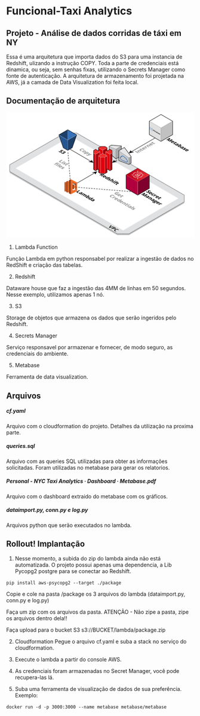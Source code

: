 # Funcional-Taxi Analytics


## Projeto - Análise de dados corridas de táxi em NY

Essa é uma arquitetura que importa dados do S3 para uma instancia de Redshift, ulizando a instrução COPY.
Toda a parte de credenciais está dinamica, ou seja, sem senhas fixas, utilizando o Secrets Manager como fonte de autenticação.
A arquitetura de armazenamento foi projetada na AWS, já a camada de Data Visualization foi feita local.


## Documentação de arquitetura

![Arquitetura](https://github.com/jcnoliveira/funcional-taxi-analytics/blob/main/Images/funcional.png)


1. Lambda Function

Função Lambda em python responsabel por realizar a ingestão de dados no RedShift e criação das tabelas.

2. Redshift

Dataware house que faz a ingestão das 4MM de linhas em 50 segundos. Nesse exemplo, utilizamos apenas 1 nó.

3. S3

Storage de objetos que armazena os dados que serão ingeridos pelo Redshift.

4. Secrets Manager

Serviço responsavel por armazenar e fornecer, de modo seguro, as credenciais do ambiente.

5. Metabase

Ferramenta de data visualization.


## Arquivos

##### cf.yaml

Arquivo com o cloudformation do projeto. Detalhes da utilização na proxima parte.

##### queries.sql

Arquivo com as queries SQL utilizadas para obter as informações solicitadas. Foram utilizadas no metabase para gerar os relatorios.

##### Personal - NYC Taxi Analytics · Dashboard · Metabase.pdf

Arquivo com o dashboard extraido do metabase com os gráficos.

##### dataimport.py, conn.py e log.py

Arquivos python que serão executados no lambda.


## Rollout! Implantação

1. Nesse momento, a subida do zip do lambda ainda não está automatizada.
O projeto possui apenas uma dependencia, a Lib Pycopg2 postgre para se conectar ao Redshift.

```
pip install aws-psycopg2 --target ./package
```

Copie e cole na pasta /package os 3 arquivos do lambda (dataimport.py, conn.py e log.py)

Faça um zip com os arquivos da pasta.
ATENÇÃO - Não zipe a pasta, zipe os arquivos dentro dela!!

Faça upload para o bucket S3 s3://BUCKET/lambda/package.zip

2. Cloudformation
Pegue o arquivo cf.yaml e suba a stack no serviço do cloudformation.

3. Execute o lambda a partir do console AWS.

4. As credenciais foram armazenadas no Secret Manager, você pode recupera-las lá.

5. Suba uma ferramenta de visualização de dados de sua preferência.
Exemplo:
```
docker run -d -p 3000:3000 --name metabase metabase/metabase
```

